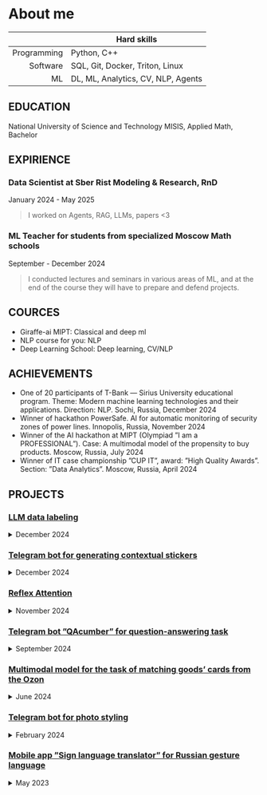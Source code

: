 # About me 

|           |                       Hard skills|
|----------:|----------------------------------|
|Programming|                       Python, C++|
|   Software|   SQL, Git, Docker, Triton, Linux|
|         ML|DL, ML, Analytics, CV, NLP, Agents|


## EDUCATION
National University of Science and Technology MISIS, Applied Math, Bachelor

## EXPIRIENCE
### Data Scientist at Sber Rist Modeling & Research, RnD
January 2024 - May 2025
> I worked on Agents, RAG, LLMs, papers <3

### ML Teacher for students from specialized Moscow Math schools
September - December 2024
> I conducted lectures and seminars in various areas of ML, and at the end of the course they will have to prepare and defend
projects.


## COURCES
* Giraffe-ai MIPT: Classical and deep ml
* NLP course for you: NLP
* Deep Learning School: Deep learning, CV/NLP

## ACHIEVEMENTS
* One of 20 participants of T-Bank — Sirius University educational program. Theme: Modern machine learning technologies and their applications. Direction: NLP. Sochi, Russia, December 2024
* Winner of hackathon PowerSafe. AI for automatic monitoring of security zones of power lines. Innopolis, Russia, November 2024
* Winner of the AI hackathon at MIPT (Olympiad ”I am a PROFESSIONAL”). Case: A multimodal model of the propensity to buy products. Moscow, Russia, July 2024
* Winner of IT case championship ”CUP IT”, award: ”High Quality Awards”. Section: ”Data Analytics”. Moscow, Russia, April 2024

## PROJECTS
### [LLM data labeling](https://github.com/Dimmension/tbank-ml-camp-sirius.git)
<details>
<summary>December 2024</summary>
We developed an LLM-based RAG system to fix annotators' errors. There are a fusion of FAISS retrieval and BM25 and an ensemble on 3 LLMs: Llama 3.1, Qwen 2.5, Gemma 2
</details>

### [Telegram bot for generating contextual stickers](https://github.com/firegory/StickerIt.git)
<details>
<summary>December 2024</summary>
The latest messages when calling the bot are sent to the input of the LM (Qwen 2.5 with SFT). It generates a coherent prompt, which is fed to the input of the diffusion image model (Kaspersky), at the output of which we get our sticker
</details>

### [Reflex Attention](https://github.com/KornilovaK/reflex_attention.git)
<details>
<summary>November 2024</summary>
I implemented the modified attention blocks in the gpt architecture and conducted experiments by training several models
with different implementations and parameters.
</details>

### [Telegram bot ”QAcumber” for question-answering task](https://github.com/KornilovaK/tg-bot-russian-qa.git)
<details>
<summary>September 2024</summary>
I’ve collected datasets, fine tuned Distillbert and T5 with Lora for QA task in Russian, integrated trained model to tg
bot and wrapped an app in a Docker container. F1: 0.72, SAS: 0.81.
</details>

### [Multimodal model for the task of matching goods’ cards from the Ozon](https://github.com/KornilovaK/Multimodal-model.git)
<details>
<summary>June 2024</summary>
Product cards are a set of images, text descriptions, and tabular characteristics. I preprocessed data, encoded it to the
embeddings, created custom NN architecture and trained to the binary classification task. PR-AUC: 0.87.
</details>

### [Telegram bot for photo styling](https://github.com/KornilovaK/tg-style-bot.git)
<details>
<summary>February 2024</summary>
The bot can transfer the style from one photo to another: you need to send two photos and receive a photo with the
transferred style in response using CycleGAN. It is possible to transfer the style using GANs by selecting one of the 4
suggested styles and sending 1 photo. Integrated onnx models to tg bot and wrapped an app in a Docker container.
</details>

### [Mobile app ”Sign language translator” for Russian gesture language](https://github.com/KornilovaK/Sign-Language-Translator-app.git)
<details>
<summary>May 2023</summary>
The Sign Language Interpreter mobile app, made in Android studio. It is intended for communication between deaf
people and speakers who don’t know Russian sign language. The app translates gestures from the camera in real time
and outputs the corresponding words. Uses CNN and RNN for time sequences.
</details>
